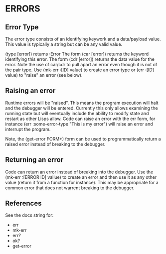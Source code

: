 # ERRORS

## Error Type
The error type consists of an identifying keywork and a data/payload value.  This
value is typically a string but can be any valid value.

(type [error]) returns :Error
The form (car [error]) returns the keyword identifying this error.
The form (cdr [error]) returns the data value for the error.
Note the use of car/cdr to pull apart an error even though it is not of the pair type.
Use (mk-err :[ID] value) to create an error type or (err :[ID] value) to "raise" an error (see below).

## Raising an error
Runtime errors will be "raised".  This means the program execution will halt and the debugger will be entered.  Currently this only allows examining the running state but will eventually include the ability to modify state and restart as other Lisps allow.  Code can raise an error with the err form, for instance (err :some-error-type "This is my error") will raise an error and interrupt the program.

Note, the (get-error FORM+) form can be used to programmatically return a raised error instead of breaking to the debugger.

## Returning an error
Code can return an error instead of breaking into the debugger.  Use the (mk-err :[ERROR ID] vallue) to create an error and then use it as any other value (return it from a function for instance).  This may be appropriate for a common error that does not warrent breaking to the debugger.

## References
See the docs string for:
- err
- mk-err
- err?
- ok?
- get-error
